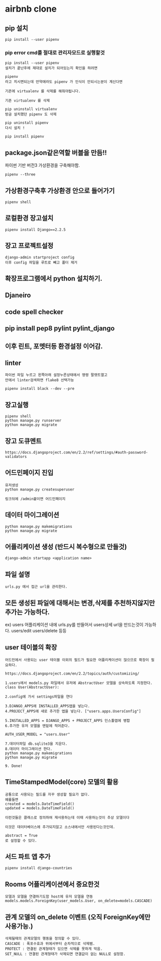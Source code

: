 # airbnb clone


## pip 설치
```
pip install --user pipenv
```

### pip error cmd를 절대로 관리자모드로 실행할것
```
pip install --user pipenv
설치가 끝난후에 제대로 설치가 되어있는지 확인을 하려면

pipenv
라고 치시면되는데 만약에라도 pipenv 가 인식이 안되시는분이 계신다면

기존에 virtualenv 를 삭제를 해줘야됩니다.

기존 virtualenv 를 삭제

pip uninstall virtualenv
방금 설치했던 pipenv 도 삭제

pip uninstall pipenv
다시 설치 !

pip install pipenv
```

## package.json같은역할 버블을 만듬!!
파이썬 기반 버전3 가상환경을 구축해야함.
```
pipenv --three
```

## 가상환경구축후 가상환경 안으로 들어가기
```
pipenv shell
```

## 로컬환경 장고설치
```
pipenv install Django==2.2.5
```

## 장고 프로젝트설정
```
django-admin startproject config
이후 config 파일을 루트로 빼고 폴더 제거
```

## 확장프로그램에서 python 설치하기.
## Djaneiro
## code spell checker

## pip install pep8 pylint pylint_django

## 이후 린트, 포멧터등 환경설정 이어감.

## linter
```
파이썬 파일 누르고 왼쪽아래 설정누른상태에서 명령 팔렛트열고
안에서 linter검색하면 flake8 선택가능

pipenv install black --dev --pre
```

## 장고실행
```
pipenv shell
python manage.py runserver
python manage.py migrate
```

## 장고 도큐멘트
```
https://docs.djangoproject.com/en/2.2/ref/settings/#auth-password-validators
```

## 어드민페이지 진입
```
유저생성
python manage.py createsuperuser

링크뒤에 /admin붙이면 어드민페이지
```

## 데이터 마이그레이션
```
python manage.py makemigrations
python manage.py migrate
```

## 어플리케이션 생성 (반드시 복수형으로 만들것)
```
django-admin startapp <application name>
```

## 파일 설명
```
urls.py 에서 접근 url을 관리한다.
```

## 모든 생성된 파일에 대해서는 변경,삭제를 추천하지않지만 추가는 가능하다.
 ex) users 어플리케이션 내에 urls.py를 만들어서 users상세 url을 만드는것이 가능하다. users/edit users/delete 등등

 ## user 테이블의 확장
 ```
 어드민에서 사용되는 user 테이블 이외의 필드가 필요한 어플리케이션이 많으므로 확장이 필요하다.

https://docs.djangoproject.com/en/2.2/topics/auth/customizing/

1.users에서 models.py 파일에서 유저에 AbstractUser 모델을 상속하도록 지정한다.
class User(AbstractUser):

 2.config에 가서 settings파일을 연다

3.DJANGO_APPS에 INSTALLED_APPS앱을 넣는다.
4.PROJECT_APPS에 새로 추가한 앱을 넣는다. ["users.apps.UsersConfig"]

5.INSTALLED_APPS = DJANGO_APPS + PROJECT_APPS 인스톨앱에 병합
6.추가한 유저 모델을 맨밑에 적어준다.

AUTH_USER_MODEL = "users.User"

7.데이터파일 db.sqlite3을 지운다.
8.데이터 마이그레이션 한다.
python manage.py makemigrations
python manage.py migrate

9. Done!
 ```

## TimeStampedModel(core) 모델의 활용
```
공통으로 사용되는 필드를 자꾸 생성할 필요가 없다.
예를들면 
created = models.DateTimeField()
updated = models.DateTimeField()

이런것들은 클래스로 정의하여 재사용하는데 이때 사용하는것이 추상 모델이다

이것은 데이터베이스에 추가되지않고 소스내에서만 사용된다는것인데.

abstract = True
로 설정할 수 있다.
```

## 서드 파트 앱 추가

```
pipenv install django-countries
```

## Rooms 어플리케이션에서 중요한것
```
모델과 모델을 연결하기도함 host에 유저 모델을 연동 models.models.ForeignKey(user_models.User, on_delete=models.CASCADE)
```

## 관계 모델의 on_delete 이벤트 (오직 ForeignKey에만 사용가능.)
```
삭제될때의 관계모델의 행동을 정의할 수 있다.
CASCADE : 폭포수효과 위에서부터 순차적으로 삭제됌.
PROTECT : 연결된 관계형태가 있으면 삭제를 못하게 막음.
SET_NULL : 연결된 관계형태가 삭제되면 연결값이 없는 NULL로 설정함.
```